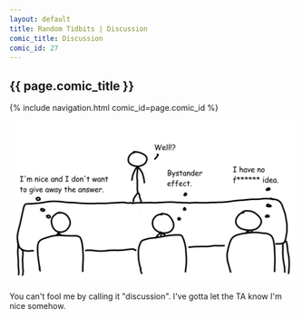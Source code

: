 ```yaml
---
layout: default
title: Random Tidbits | Discussion
comic_title: Discussion
comic_id: 27
---
```


## {{ page.comic_title }}

{% include navigation.html comic_id=page.comic_id %}

![](/assets/images/27.png)

You can't fool me by calling it "discussion". I've gotta let the TA know I'm nice somehow.
